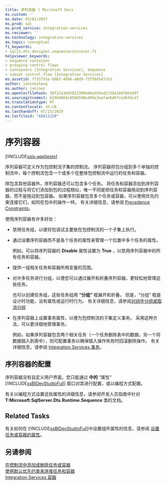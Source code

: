 ```yaml
---
title: 序列容器 | Microsoft Docs
ms.custom: ''
ms.date: 03/01/2017
ms.prod: sql
ms.prod_service: integration-services
ms.reviewer: ''
ms.technology: integration-services
ms.topic: conceptual
f1_keywords:
- sql13.dts.designer.sequencecontainer.f1
helpviewer_keywords:
- Sequence container
- grouping control flows
- containers [Integration Services], Sequence
- subset control flow [Integration Services]
ms.assetid: 7731f91e-b8b3-4d96-a0d9-73f568547cb3
author: janinezhang
ms.author: janinez
ms.openlocfilehash: 38f22a3e65822300eb0a585ed2339a10d7bb349f
ms.sourcegitcommit: b2464064c0566590e486a3aafae6d67ce2645cef
ms.translationtype: HT
ms.contentlocale: zh-CN
ms.lasthandoff: 07/15/2019
ms.locfileid: "68011328"
---
```

# <a name="sequence-container"></a>序列容器

[!INCLUDE[ssis-appliesto](../../includes/ssis-appliesto-ssvrpluslinux-asdb-asdw-xxx.md)]


  序列容器可定义作为包控制流子集的控制流。 序列容器将包分组到多个单独的控制流中，每个控制流包含一个或多个在整体包控制流中运行的任务和容器。  
  
 除包含其他容器外，序列容器还可以包含多个任务。 将任务和容器添加到序列容器的过程与将它们添加到包的过程相似，唯一不同是把任务和容器拖动到序列容器，而不是拖动到包容器。 如果序列容器包含多个任务或容器，可以使用优先约束连接它们，如同在包中的操作一样。 有关详细信息，请参阅 [Precedence Constraints](../../integration-services/control-flow/precedence-constraints.md)。  
  
 使用序列容器有许多好处：  
  
-   禁用任务组，以便将包调试主要放在包控制流的一个子集上执行。  
  
-   通过设置序列容器而不是各个任务的属性来管理一个位置中多个任务的属性。  
  
     例如，可以将序列容器的 **Disable** 属性设置为 **True** ，以禁用序列容器中的所有任务和容器。  
  
-   提供一组相关任务和容器所用变量的范围。  
  
-   对许多任务进行分组，以便您可以通过展开和折叠序列容器，更轻松地管理这些任务。  
  
     也可以创建任务组，这些任务组用 **“分组”** 框展开和折叠。 但是，“分组”  框是设计时功能，没有属性或运行时行为。 有关详细信息，请参阅[对组件分组或取消分组](../../integration-services/group-or-ungroup-components.md)  
  
-   在序列容器上设置事务属性，以便为包控制流的子集定义事务。 采用这种方法，可以更详细地管理事务。  
  
     例如，如果序列容器包含两个相关任务（一个任务删除表中的数据，另一个将数据插入到表中），则可配置事务以确保插入操作失败时回滚删除操作。 有关详细信息，请参阅 [Integration Services 事务](../../integration-services/integration-services-transactions.md)。  
  
## <a name="configuration-of-the-sequence-container"></a>序列容器的配置  
 序列容器没有自定义用户界面，您只能通过 **中的** “属性” [!INCLUDE[ssBIDevStudioFull](../../includes/ssbidevstudiofull-md.md)] 窗口对其进行配置，或以编程方式配置。  
  
 有关以编程方式设置这些属性的详细信息，请参阅开发人员指南中针对 **T:Microsoft.SqlServer.Dts.Runtime.Sequence** 类的文档。  
  
## <a name="related-tasks"></a>Related Tasks  
 有关如何在 [!INCLUDE[ssBIDevStudioFull](../../includes/ssbidevstudiofull-md.md)]中设置组件属性的信息，请参阅 [设置任务或容器的属性](https://msdn.microsoft.com/library/52d47ca4-fb8c-493d-8b2b-48bb269f859b)。  
  
## <a name="see-also"></a>另请参阅  
 [在控制流中添加或删除任务或容器](../../integration-services/control-flow/add-or-delete-a-task-or-a-container-in-a-control-flow.md)   
 [使用默认优先约束来连接任务和容器](https://msdn.microsoft.com/library/8f31f15f-98ff-4c35-b41f-8b8cfd148d75)   
 [Integration Services 容器](../../integration-services/control-flow/integration-services-containers.md)  
  
  

